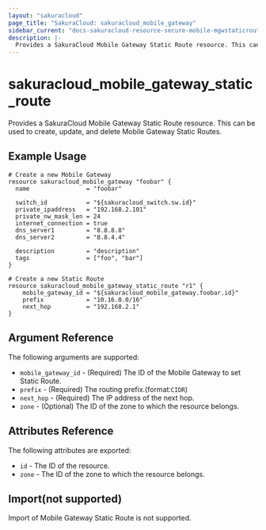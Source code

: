 ```yaml
---
layout: "sakuracloud"
page_title: "SakuraCloud: sakuracloud_mobile_gateway"
sidebar_current: "docs-sakuracloud-resource-secure-mobile-mgwstaticroute"
description: |-
  Provides a SakuraCloud Mobile Gateway Static Route resource. This can be used to create and delete Mobile Gateway Static Routes.
---
```


# sakuracloud\_mobile\_gateway\_static\_route

Provides a SakuraCloud Mobile Gateway Static Route resource. This can be used to create, update, and delete Mobile Gateway Static Routes.

## Example Usage

```hcl
# Create a new Mobile Gateway
resource sakuracloud_mobile_gateway "foobar" {
  name                = "foobar"

  switch_id           = "${sakuracloud_switch.sw.id}"
  private_ipaddress   = "192.168.2.101"
  private_nw_mask_len = 24
  internet_connection = true
  dns_server1         = "8.8.8.8"
  dns_server2         = "8.8.4.4" 
  
  description         = "description"
  tags                = ["foo", "bar"]
}

# Create a new Static Route
resource sakuracloud_mobile_gateway_static_route "r1" {
	mobile_gateway_id = "${sakuracloud_mobile_gateway.foobar.id}"
    prefix            = "10.16.0.0/16"
    next_hop          = "192.168.2.1"
}

```

## Argument Reference

The following arguments are supported:

* `mobile_gateway_id` - (Required) The ID of the Mobile Gateway to set Static Route.
* `prefix` - (Required) The routing prefix.(format:`CIDR`)
* `next_hop` - (Required) The IP address of the next hop.
* `zone` - (Optional) The ID of the zone to which the resource belongs.

## Attributes Reference

The following attributes are exported:

* `id` - The ID of the resource.
* `zone` - The ID of the zone to which the resource belongs.

## Import(not supported)

Import of Mobile Gateway Static Route is not supported.
